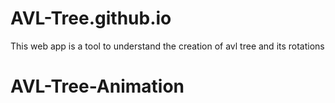 # AVL-Tree.github.io
 This web app is a tool to understand the creation of avl tree and its rotations
# AVL-Tree-Animation
